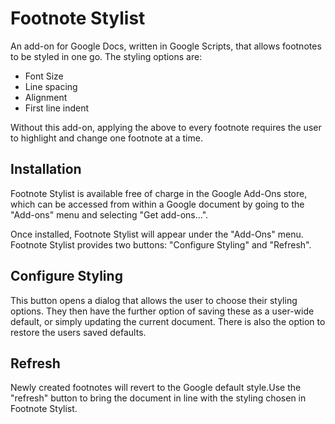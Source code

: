# Footnote Stylist

An add-on for Google Docs, written in Google Scripts, that allows footnotes to be styled in one go. The styling options are:

- Font Size
- Line spacing
- Alignment
- First line indent

Without this add-on, applying the above to every footnote requires the user to highlight and change one footnote at a time.

## Installation

Footnote Stylist is available free of charge in the Google Add-Ons store, which can be accessed from within a Google document by going to the "Add-ons" menu and selecting "Get add-ons...".

Once installed, Footnote Stylist will appear under the "Add-Ons" menu. Footnote Stylist provides two buttons: "Configure Styling" and "Refresh".

## Configure Styling

This button opens a dialog that allows the user to choose their styling options. They then have the further option of saving these as a user-wide default, or simply updating the current document. There is also the option to restore the users saved defaults.

## Refresh

Newly created footnotes will revert to the Google default style.Use the "refresh" button to bring the document in line with the styling chosen in Footnote Stylist.
